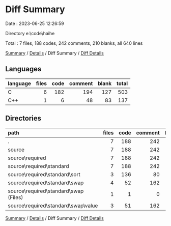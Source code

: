 # Diff Summary

Date : 2023-06-25 12:26:59

Directory e:\\code\\haihe

Total : 7 files,  188 codes, 242 comments, 210 blanks, all 640 lines

[Summary](results.md) / [Details](details.md) / Diff Summary / [Diff Details](diff-details.md)

## Languages
| language | files | code | comment | blank | total |
| :--- | ---: | ---: | ---: | ---: | ---: |
| C | 6 | 182 | 194 | 127 | 503 |
| C++ | 1 | 6 | 48 | 83 | 137 |

## Directories
| path | files | code | comment | blank | total |
| :--- | ---: | ---: | ---: | ---: | ---: |
| . | 7 | 188 | 242 | 210 | 640 |
| source | 7 | 188 | 242 | 210 | 640 |
| source\\required | 7 | 188 | 242 | 210 | 640 |
| source\\required\\standard | 7 | 188 | 242 | 210 | 640 |
| source\\required\\standard\\sort | 3 | 136 | 80 | 30 | 246 |
| source\\required\\standard\\swap | 4 | 52 | 162 | 180 | 394 |
| source\\required\\standard\\swap (Files) | 1 | 1 | 0 | 0 | 1 |
| source\\required\\standard\\swap\\value | 3 | 51 | 162 | 180 | 393 |

[Summary](results.md) / [Details](details.md) / Diff Summary / [Diff Details](diff-details.md)